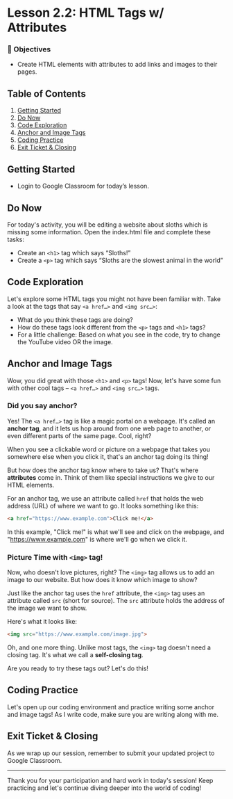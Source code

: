 # Lesson 2.2: HTML Tags w/ Attributes

### 🎯 Objectives
- Create HTML elements with attributes to add links and images to their pages.

## Table of Contents

1. [Getting Started](#getting-started)
2. [Do Now](#do-now)
3. [Code Exploration](#code-exploration)
4. [Anchor and Image Tags](#anchor-and-image-tags)
5. [Coding Practice](#coding-practice)
6. [Exit Ticket & Closing](#exit-ticket-closing)

## Getting Started

- Login to Google Classroom for today’s lesson.

## Do Now

For today's activity, you will be editing a website about sloths which is missing some information. Open the index.html file and complete these tasks:

- Create an `<h1>` tag which says “Sloths!”
- Create a `<p>` tag which says “Sloths are the slowest animal in the world”

## Code Exploration

Let's explore some HTML tags you might not have been familiar with. Take a look at the tags that say `<a href…>` and `<img src…>`:

- What do you think these tags are doing?
- How do these tags look different from the `<p>` tags and `<h1>` tags?
- For a little challenge: Based on what you see in the code, try to change the YouTube video OR the image.

## Anchor and Image Tags

Wow, you did great with those `<h1>` and `<p>` tags! Now, let's have some fun with other cool tags – `<a href…>` and `<img src…>` tags. 

### Did you say anchor?

Yes! The `<a href…>` tag is like a magic portal on a webpage. It's called an **anchor tag**, and it lets us hop around from one web page to another, or even different parts of the same page. Cool, right?

When you see a clickable word or picture on a webpage that takes you somewhere else when you click it, that's an anchor tag doing its thing!

But how does the anchor tag know where to take us? That's where **attributes** come in. Think of them like special instructions we give to our HTML elements. 

For an anchor tag, we use an attribute called `href` that holds the web address (URL) of where we want to go. It looks something like this: 

```html
<a href="https://www.example.com">Click me!</a>
```

In this example, "Click me!" is what we'll see and click on the webpage, and "https://www.example.com" is where we'll go when we click it.

### Picture Time with `<img>` tag!

Now, who doesn't love pictures, right? The `<img>` tag allows us to add an image to our website. But how does it know which image to show? 

Just like the anchor tag uses the `href` attribute, the `<img>` tag uses an attribute called `src` (short for source). The `src` attribute holds the address of the image we want to show.

Here's what it looks like:

```html
<img src="https://www.example.com/image.jpg">
```

Oh, and one more thing. Unlike most tags, the `<img>` tag doesn't need a closing tag. It's what we call a **self-closing tag**.

Are you ready to try these tags out? Let's do this!

## Coding Practice

Let's open up our coding environment and practice writing some anchor and image tags! As I write code, make sure you are writing along with me. 


## Exit Ticket & Closing

As we wrap up our session, remember to submit your updated project to Google Classroom.

---

Thank you for your participation and hard work in today's session! Keep practicing and let's continue diving deeper into the world of coding!
